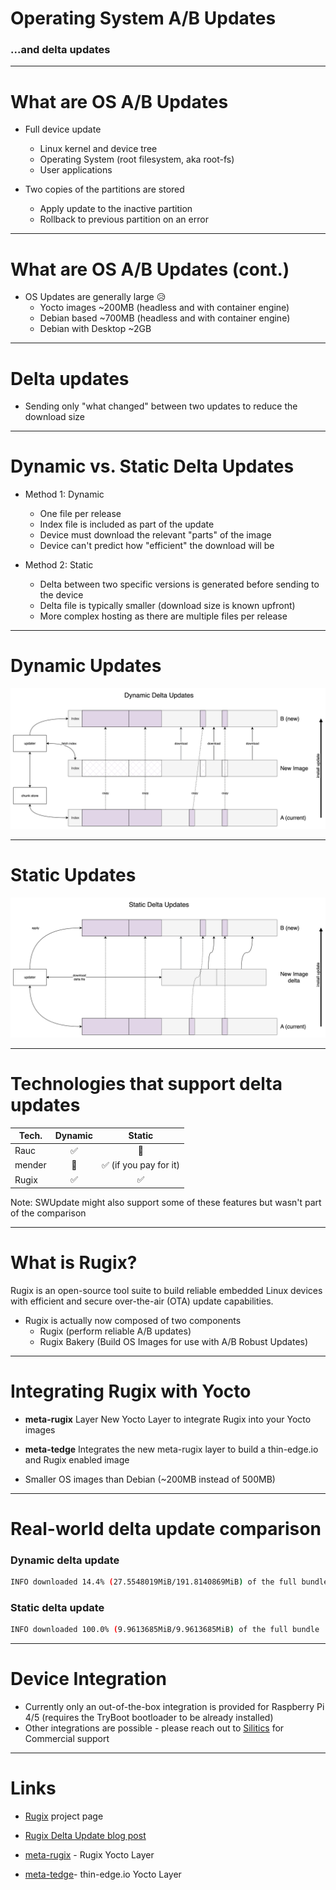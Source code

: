 # Operating System A/B Updates

### ...and delta updates

---

# What are OS A/B Updates

* Full device update
    * Linux kernel and device tree
    * Operating System (root filesystem, aka root-fs)
    * User applications

* Two copies of the partitions are stored
    * Apply update to the inactive partition
    * Rollback to previous partition on an error

---

# What are OS A/B Updates (cont.)

* OS Updates are generally large 😥
    * Yocto images ~200MB (headless and with container engine)
    * Debian based ~700MB (headless and with container engine)
    * Debian with Desktop ~2GB

---

# Delta updates

* Sending only "what changed" between two updates to reduce the download size

---

# Dynamic vs. Static Delta Updates

* Method 1: Dynamic
    * One file per release
    * Index file is included as part of the update
    * Device must download the relevant "parts" of the image
    * Device can't predict how "efficient" the download will be

* Method 2: Static
    * Delta between two specific versions is generated before sending to the device
    * Delta file is typically smaller (download size is known upfront)
    * More complex hosting as there are multiple files per release

---

# Dynamic Updates

![dynamic-updates](dynamic-updates.drawio.png)

---

# Static Updates

![static-updates](static-updates.drawio.png)

---

# Technologies that support delta updates

|Tech.|Dynamic|Static|
|-----|:-------:|:------:|
|Rauc|✅|🚫|
|mender|🚫|✅ (if you pay for it)|
|Rugix|✅|✅|

Note: SWUpdate might also support some of these features but wasn't part of the comparison

---

# What is Rugix?

Rugix is an open-source tool suite to build reliable embedded Linux devices with efficient and secure over-the-air (OTA) update capabilities.

* Rugix is actually now composed of two components
    * Rugix (perform reliable A/B updates)
    * Rugix Bakery (Build OS Images for use with A/B Robust Updates)

---

# Integrating Rugix with Yocto

* **meta-rugix** Layer New Yocto Layer to integrate Rugix into your Yocto images
* **meta-tedge** Integrates the new meta-rugix layer to build a thin-edge.io and Rugix enabled image

* Smaller OS images than Debian (~200MB instead of 500MB)
    
---

# Real-world delta update comparison

### Dynamic delta update

```sh
INFO downloaded 14.4% (27.5548019MiB/191.8140869MiB) of the full bundle
```

### Static delta update

```sh
INFO downloaded 100.0% (9.9613685MiB/9.9613685MiB) of the full bundle
```

---

# Device Integration

* Currently only an out-of-the-box integration is provided for Raspberry Pi 4/5 (requires the TryBoot bootloader to be already installed)
* Other integrations are possible - please reach out to [Silitics](https://oss.silitics.com/rugix/commercial-support) for Commercial support

---

# Links

* [Rugix](https://oss.silitics.com/rugix/) project page
* [Rugix Delta Update blog post](https://oss.silitics.com/rugix/blog/efficient-delta-updates/)

* [meta-rugix](https://github.com/silitics/meta-rugix) - Rugix Yocto Layer
* [meta-tedge](https://github.com/thin-edge/meta-tedge)- thin-edge.io Yocto Layer
